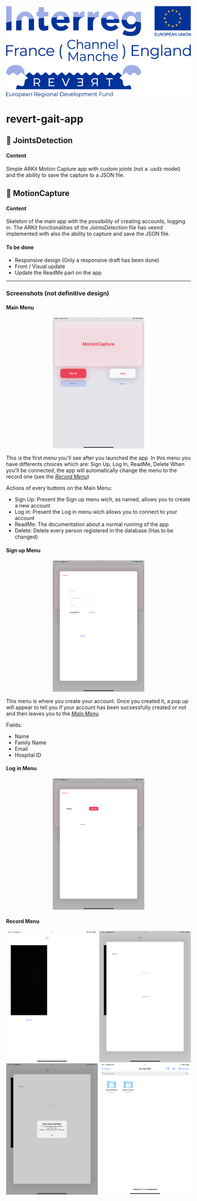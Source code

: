 <img src="Assets/revert-logo.png" alt="revert logo">

# revert-gait-app
## :file_folder: JointsDetection
#### Content
Simple ARKit Motion Capture app with custom joints (not a .usdz model) and the ability to save the capture to a JSON file.

## :file_folder: MotionCapture
#### Content
Skeleton of the main app with the possibility of creating accounts, logging in.
The ARKit fonctionalities of the *JointsDetection* file has veend implemented with also the ability to capture and save the JSON file.
#### To be done
- Responsive design (Only a responsive draft has been done)
- Front / Visual update
- Update the ReadMe part on the app
---
### Screenshots (not definitive design)

#### <a name="main">Main Menu</a>
<center>
<img src="Assets/001.png" alt="Main Menu" width="250"/>
</center>

This is the first menu you'll see after you launched the app.
In this menu you have differents choices which are: Sign Up, Log In, ReadMe, Delete
When you'll be connected, the app will automatically change the menu to the record one (see the [*Record Menu*](#record))

Actions of every buttons on the Main Menu:
- Sign Up: Present the Sign up menu wich, as named, allows you to create a new account
- Log in: Present the Log in menu wich allows you to connect to your account
- ReadMe: The documentation about a normal running of the app
- Delete: Delete every person registered in the database (Has to be changed)

#### <a>Sign up Menu</a>
<center>
<img src="Assets/003.png" alt="Log in Menu" width="250"/>
</center>

This menu is where you create your account.
Once you created it, a pop up will appear to tell you if your account has been sucsessfully created or not and then leaves you to the [*Main Menu*](#main)

Fields:
- Name
- Family Name
- Email
- Hospital ID

#### <a>Log in Menu</a>
<center>
<img src="Assets/002.png" alt="Sign in Menu" width="250"/>
</center>

#### <a name="record"> Record Menu </a>
<img src="Assets/004.png" alt="Record Menu" width="250"/>
<img src="Assets/005.png" alt="Save File Menu" width="250"/>
<img src="Assets/006.png" alt="Save File Alert" width="250"/>
<img src="Assets/007.png" alt="App Directory" width="250"/>